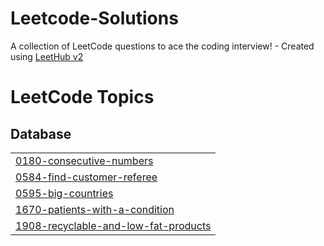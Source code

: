 # Leetcode-Solutions
A collection of LeetCode questions to ace the coding interview! - Created using [LeetHub v2](https://github.com/arunbhardwaj/LeetHub-2.0)

<!---LeetCode Topics Start-->
# LeetCode Topics
## Database
|  |
| ------- |
| [0180-consecutive-numbers](https://github.com/Kasprix/Leetcode-Solutions/tree/master/0180-consecutive-numbers) |
| [0584-find-customer-referee](https://github.com/Kasprix/Leetcode-Solutions/tree/master/0584-find-customer-referee) |
| [0595-big-countries](https://github.com/Kasprix/Leetcode-Solutions/tree/master/0595-big-countries) |
| [1670-patients-with-a-condition](https://github.com/Kasprix/Leetcode-Solutions/tree/master/1670-patients-with-a-condition) |
| [1908-recyclable-and-low-fat-products](https://github.com/Kasprix/Leetcode-Solutions/tree/master/1908-recyclable-and-low-fat-products) |
<!---LeetCode Topics End-->